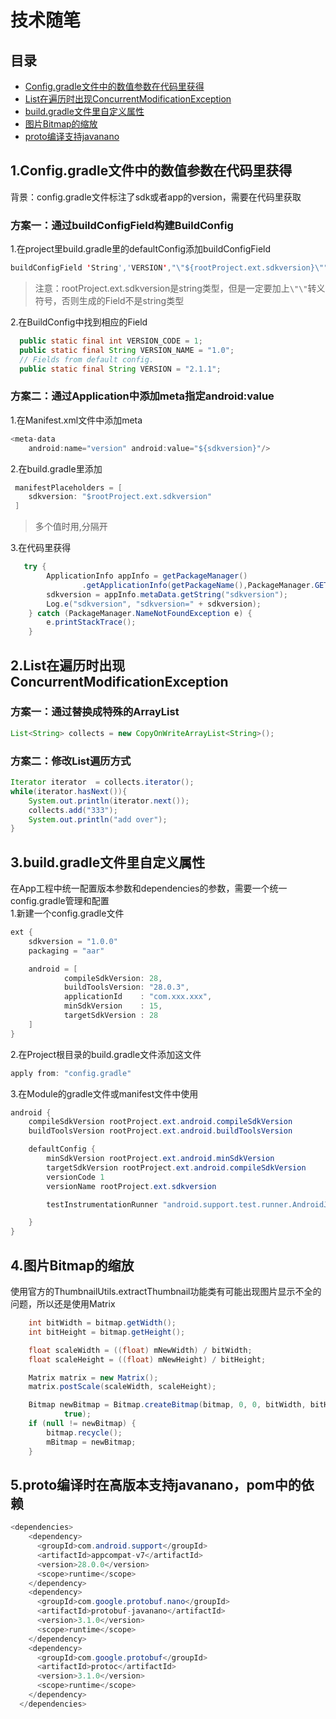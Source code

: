 # 技术随笔
## 目录
* [Config.gradle文件中的数值参数在代码里获得](#1configgradle文件中的数值参数在代码里获得)
* [List在遍历时出现ConcurrentModificationException](#2List在遍历时出现ConcurrentModificationException)
* [build.gradle文件里自定义属性](#3buildgradle文件里自定义属性)
* [图片Bitmap的缩放](#4图片Bitmap的缩放)
* [proto编译支持javanano](#5图片Bitmap的缩放)

## 1.Config.gradle文件中的数值参数在代码里获得
背景：config.gradle文件标注了sdk或者app的version，需要在代码里获取
### 方案一：通过buildConfigField构建BuildConfig
1.在project里build.gradle里的defaultConfig添加buildConfigField
```java
buildConfigField 'String','VERSION',"\"${rootProject.ext.sdkversion}\""
```
> 注意：rootProject.ext.sdkversion是string类型，但是一定要加上```\"\"```转义符号，否则生成的Field不是string类型

2.在BuildConfig中找到相应的Field
```java
  public static final int VERSION_CODE = 1;
  public static final String VERSION_NAME = "1.0";
  // Fields from default config.
  public static final String VERSION = "2.1.1";
```

### 方案二：通过Application中添加meta指定android:value
1.在Manifest.xml文件中添加meta
```java
<meta-data 
    android:name="version" android:value="${sdkversion}"/>
```
2.在build.gradle里添加
```java
 manifestPlaceholders = [
    sdkversion: "$rootProject.ext.sdkversion"
 ]
```
> 多个值时用,分隔开

3.在代码里获得
```java
   try {
        ApplicationInfo appInfo = getPackageManager()
                .getApplicationInfo(getPackageName(),PackageManager.GET_META_DATA);
        sdkversion = appInfo.metaData.getString("sdkversion");
        Log.e("sdkversion", "sdkversion=" + sdkversion);
    } catch (PackageManager.NameNotFoundException e) {
        e.printStackTrace();
    }
```

## 2.List在遍历时出现ConcurrentModificationException
### 方案一：通过替换成特殊的ArrayList
```java
List<String> collects = new CopyOnWriteArrayList<String>();
```

### 方案二：修改List遍历方式
```java
Iterator iterator  = collects.iterator();  
while(iterator.hasNext()){
    System.out.println(iterator.next());
    collects.add("333");
    System.out.println("add over");
}
```

## 3.build.gradle文件里自定义属性
在App工程中统一配置版本参数和dependencies的参数，需要一个统一config.gradle管理和配置<br>
1.新建一个config.gradle文件
```java
ext {
    sdkversion = "1.0.0"
    packaging = "aar"

    android = [
            compileSdkVersion: 28,
            buildToolsVersion: "28.0.3",
            applicationId    : "com.xxx.xxx",
            minSdkVersion    : 15,
            targetSdkVersion : 28
    ]
}
```
2.在Project根目录的build.gradle文件添加这文件
```java
apply from: "config.gradle"
```
3.在Module的gradle文件或manifest文件中使用
```java
android {
    compileSdkVersion rootProject.ext.android.compileSdkVersion
    buildToolsVersion rootProject.ext.android.buildToolsVersion

    defaultConfig {
        minSdkVersion rootProject.ext.android.minSdkVersion
        targetSdkVersion rootProject.ext.android.compileSdkVersion
        versionCode 1
        versionName rootProject.ext.sdkversion

        testInstrumentationRunner "android.support.test.runner.AndroidJUnitRunner"

    }
}
```

## 4.图片Bitmap的缩放
使用官方的ThumbnailUtils.extractThumbnail功能类有可能出现图片显示不全的问题，所以还是使用Matrix
```java
    int bitWidth = bitmap.getWidth();
    int bitHeight = bitmap.getHeight();

    float scaleWidth = ((float) mNewWidth) / bitWidth;
    float scaleHeight = ((float) mNewHeight) / bitHeight;

    Matrix matrix = new Matrix();
    matrix.postScale(scaleWidth, scaleHeight);

    Bitmap newBitmap = Bitmap.createBitmap(bitmap, 0, 0, bitWidth, bitHeight, matrix,
            true);
    if (null != newBitmap) {
        bitmap.recycle();
        mBitmap = newBitmap;
    }
```

## 5.proto编译时在高版本支持javanano，pom中的依赖
```java
<dependencies>
    <dependency>
      <groupId>com.android.support</groupId>
      <artifactId>appcompat-v7</artifactId>
      <version>28.0.0</version>
      <scope>runtime</scope>
    </dependency>
    <dependency>
      <groupId>com.google.protobuf.nano</groupId>
      <artifactId>protobuf-javanano</artifactId>
      <version>3.1.0</version>
      <scope>runtime</scope>
    </dependency>
    <dependency>
      <groupId>com.google.protobuf</groupId>
      <artifactId>protoc</artifactId>
      <version>3.1.0</version>
      <scope>runtime</scope>
    </dependency>
  </dependencies>
```

